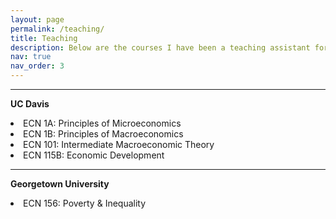 ```yaml
---
layout: page
permalink: /teaching/
title: Teaching
description: Below are the courses I have been a teaching assistant for.
nav: true
nav_order: 3
---
```


---
<b> UC Davis </b>

<li>ECN 1A: Principles of Microeconomics</li>

<li>ECN 1B: Principles of Macroeconomics</li>

<li>ECN 101: Intermediate Macroeconomic Theory</li>

<li>ECN 115B: Economic Development</li>

---

<b> Georgetown University </b>

<li>ECN 156: Poverty & Inequality</li>

